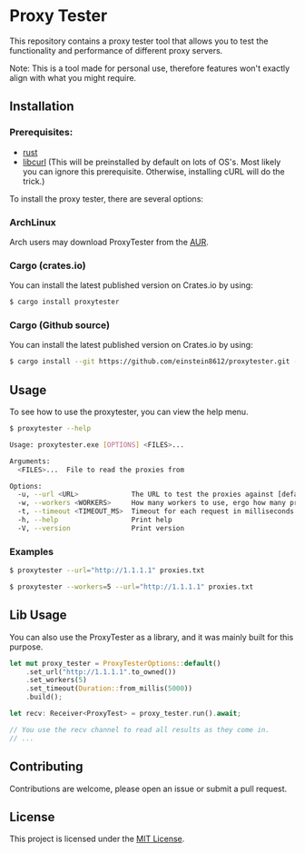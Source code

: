 # Proxy Tester

This repository contains a proxy tester tool that allows you to test the functionality and performance of different proxy servers.

Note: This is a tool made for personal use, therefore features won't exactly align with what you might require.

## Installation

### Prerequisites:

- [rust](https://www.rust-lang.org/)
- [libcurl](https://curl.se/download.html) (This will be preinstalled by default on lots of OS's. Most likely you can ignore this prerequisite. Otherwise, installing cURL will do the trick.)

To install the proxy tester, there are several options:

### ArchLinux

Arch users may download ProxyTester from the [AUR](https://aur.archlinux.org/packages/proxytester).

### Cargo (crates.io)

You can install the latest published version on Crates.io by using:

```bash
$ cargo install proxytester
```

### Cargo (Github source)

You can install the latest published version on Crates.io by using:

```bash
$ cargo install --git https://github.com/einstein8612/proxytester.git --tag v0.1.0
```

## Usage

To see how to use the proxytester, you can view the help menu.

```bash
$ proxytester --help

Usage: proxytester.exe [OPTIONS] <FILES>...

Arguments:
  <FILES>...  File to read the proxies from

Options:
  -u, --url <URL>             The URL to test the proxies against [default: https://1.1.1.1]
  -w, --workers <WORKERS>     How many workers to use, ergo how many proxies to test at once [default: 1]
  -t, --timeout <TIMEOUT_MS>  Timeout for each request in milliseconds [default: 5000]
  -h, --help                  Print help
  -V, --version               Print version
```

### Examples

```bash
$ proxytester --url="http://1.1.1.1" proxies.txt
```

[//]: # "TODO: Add images here"

```bash
$ proxytester --workers=5 --url="http://1.1.1.1" proxies.txt
```

[//]: # "TODO: Add images here"

## Lib Usage

You can also use the ProxyTester as a library, and it was mainly built for this purpose.

```rust
let mut proxy_tester = ProxyTesterOptions::default()
    .set_url("http://1.1.1.1".to_owned())
    .set_workers(5)
    .set_timeout(Duration::from_millis(5000))
    .build();

let recv: Receiver<ProxyTest> = proxy_tester.run().await;

// You use the recv channel to read all results as they come in.
// ...
```

## Contributing

Contributions are welcome, please open an issue or submit a pull request.

## License

This project is licensed under the [MIT License](LICENSE).
